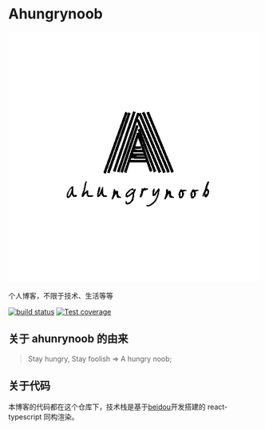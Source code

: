 # Ahungrynoob

<div align=center>
	<img src="./logo.png" />
</div>

个人博客，不限于技术、生活等等

[![build status][travis-image]][travis-url]
[![Test coverage][codecov-image]][codecov-url]

[travis-image]: https://img.shields.io/travis/ahungrynoob/ahungrynoob.svg?style=flat-square
[travis-url]: https://travis-ci.org/ahungrynoob/ahungrynoob
[codecov-image]: https://img.shields.io/codecov/c/github/ahungrynoob/ahungrynoob.svg?style=flat-square
[codecov-url]: https://codecov.io/gh/ahungrynoob/ahungrynoob

## 关于 ahunrynoob 的由来

> Stay hungry, Stay foolish => A hungry noob;

## 关于代码

本博客的代码都在这个仓库下，技术栈是基于[beidou](https://github.com/alibaba/beidou)开发搭建的 react-typescript 同构渲染。
